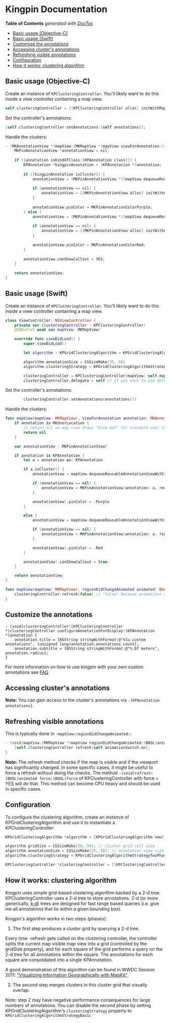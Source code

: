 # Kingpin Documentation

<!-- START doctoc generated TOC please keep comment here to allow auto update -->
<!-- DON'T EDIT THIS SECTION, INSTEAD RE-RUN doctoc TO UPDATE -->
**Table of Contents**  *generated with [DocToc](http://doctoc.herokuapp.com/)*

- [Basic usage (Objective-C)](#basic-usage-objective-c)
- [Basic usage (Swift)](#basic-usage-swift)
- [Customize the annotations](#customize-the-annotations)
- [Accessing cluster's annotations](#accessing-clusters-annotations)
- [Refreshing visible annotations](#refreshing-visible-annotations)
- [Configuration](#configuration)
- [How it works: clustering algorithm](#how-it-works-clustering-algorithm)

<!-- END doctoc generated TOC please keep comment here to allow auto update -->

## Basic usage (Objective-C)

Create an instance of `KPClusteringController`. You'll likely want to do this inside a view controller containing a map view.

```objective-c
self.clusteringController = [[KPClusteringController alloc] initWithMapView:self.mapView]
```

Set the controller's annotations:

```objective-c
[self.clusteringController setAnnotations:[self annotations]];
```

Handle the clusters:

```objective-c
- (MKAnnotationView *)mapView:(MKMapView *)mapView viewForAnnotation:(id<MKAnnotation>)annotation {
    MKPinAnnotationView *annotationView = nil;
    
    if ([annotation isKindOfClass:[KPAnnotation class]]) {
        KPAnnotation *kingpinAnnotation = (KPAnnotation *)annotation;
        
        if ([kingpinAnnotation isCluster]) {
            annotationView = (MKPinAnnotationView *)[mapView dequeueReusableAnnotationViewWithIdentifier:@"cluster"];
            
            if (annotationView == nil) {
                annotationView = [[MKPinAnnotationView alloc] initWithAnnotation:kingpinAnnotation reuseIdentifier:@"cluster"];
            }
            
            annotationView.pinColor = MKPinAnnotationColorPurple;
        } else {
            annotationView = (MKPinAnnotationView *)[mapView dequeueReusableAnnotationViewWithIdentifier:@"pin"];
            
            if (annotationView == nil) {
                annotationView = [[MKPinAnnotationView alloc] initWithAnnotation:[kingpinAnnotation.annotations anyObject] reuseIdentifier:@"pin"];
            }
            
            annotationView.pinColor = MKPinAnnotationColorRed;
        }
        
        annotationView.canShowCallout = YES;
    }
    
    return annotationView;
}
```

## Basic usage (Swift)

Create an instance of `KPClusteringController`. You'll likely want to do this inside a view controller containing a map view.

```swift
class ViewController: NSViewController {
    private var clusteringController : KPClusteringController!
    @IBOutlet weak var mapView: MKMapView!

    override func viewDidLoad() {
        super.viewDidLoad()

        let algorithm : KPGridClusteringAlgorithm = KPGridClusteringAlgorithm()

        algorithm.annotationSize = CGSizeMake(25, 50)
        algorithm.clusteringStrategy = KPGridClusteringAlgorithmStrategy.TwoPhase;

        clusteringController = KPClusteringController(mapView: self.mapView, clusteringAlgorithm: algorithm)
        clusteringController.delegate = self // If you want to use delegate methods
```

Set the controller's annotations:

```swift
        clusteringController.setAnnotations(annotations())
```

Handle the clusters:

```swift
func mapView(mapView: MKMapView!, viewForAnnotation annotation: MKAnnotation!) -> MKAnnotationView! {
    if annotation is MKUserLocation {
        // return nil so map view draws "blue dot" for standard user location
        return nil
    }

    var annotationView : MKPinAnnotationView?

    if annotation is KPAnnotation {
        let a = annotation as! KPAnnotation

        if a.isCluster() {
            annotationView = mapView.dequeueReusableAnnotationViewWithIdentifier("cluster") as? MKPinAnnotationView

            if (annotationView == nil) {
                annotationView = MKPinAnnotationView(annotation: a, reuseIdentifier: "cluster")
            }

            annotationView!.pinColor = .Purple
        }

        else {
            annotationView = mapView.dequeueReusableAnnotationViewWithIdentifier("pin") as? MKPinAnnotationView

            if (annotationView == nil) {
                annotationView = MKPinAnnotationView(annotation: a, reuseIdentifier: "pin")
            }

            annotationView!.pinColor = .Red
        }

        annotationView!.canShowCallout = true;
    }

    return annotationView;
}

func mapView(mapView: MKMapView!, regionDidChangeAnimated animated: Bool) {
    clusteringController.refresh(false) // "false" because animations are not supported on OSX yet
}
```

## Customize the annotations

```
- (void)clusteringController:(KPClusteringController *)clusteringController configureAnnotationForDisplay:(KPAnnotation *)annotation {
    annotation.title = [NSString stringWithFormat:@"%lu custom annotations", (unsigned long)annotation.annotations.count];
    annotation.subtitle = [NSString stringWithFormat:@"%.0f meters", annotation.radius];
}
```

For more information on how to use kingpin with your own custom annotations see [FAQ](https://github.com/itsbonczek/kingpin/blob/master/Documentation/FAQ.md).


## Accessing cluster's annotations

__Note:__ You can gain access to the cluster's annotations via `-[KPAnnotation annotations]`.

## Refreshing visible annotations

This is typically done in `-mapView:regionDidChangeAnimated:`:

```objective-c
- (void)mapView:(MKMapView *)mapView regionDidChangeAnimated:(BOOL)animated {
    [self.clusteringController refresh:self.animationSwitch.on];
}
```

__Note:__  The refresh method checks if the map is visible and if the viewport has significantly changed. In some specific cases, it might be useful to force a refresh without doing the checks. The method `-(void)refresh:(BOOL)animated force:(BOOL)force` of KPClusteringController with force = YES will do that. This method can become CPU heavy and should be used in specific cases.

## Configuration

To configure the clustering algorithm, create an instance of KPGridClusteringAlgorithm and use it to instantiate a KPClusteringController:

```objective-c
KPGridClusteringAlgorithm *algorithm = [KPGridClusteringAlgorithm new];

algorithm.gridSize = CGSizeMake(50, 50); // cluster grid cell size
algorithm.annotationSize = CGSizeMake(25, 50); // annotation view size
algorithm.clusteringStrategy = KPGridClusteringAlgorithmStrategyTwoPhase;

KPClusteringController *clusteringController = [[KPClusteringController alloc] initWithMapView:self.mapView clusteringAlgorithm:algorithm];
```

## How it works: clustering algorithm

Kingpin uses simple grid-based clustering algorithm backed by a 2-d tree. KPClusteringController uses a 2-d tree to store annotations. 2-d (or more generically, [k-d]( http://en.wikipedia.org/wiki/K-d_tree)) trees are designed for fast range based queries (i.e. give me all annotations that lie within a given bounding box).

Kingpin's algorithm works in two steps (phases): 

1) The first step produces a cluster grid by querying a 2-d tree.

Every time -refresh gets called on the clustering controller, the controller splits the current map visible map view into a grid (controlled by the gridSize property), and for each square of the grid performs a query on the 2-d tree for all annotations within the square. The annotations for each square are consolidated into a single KPAnnotation.

A good demonstration of this algorithm can be found in WWDC Session 2011: ["Visualizing Information Geographically with MapKit"](https://developer.apple.com/videos/wwdc/2011/).

2) The second step merges clusters in this cluster grid that visually overlap.

Note: step 2 may have negative performance consequences for large numbers of annotations. You can disable the second phase by setting KPGridClusteringAlgorithm's ```clusteringStrategy``` property to ```KPGridClusteringAlgorithmStrategyBasic```


